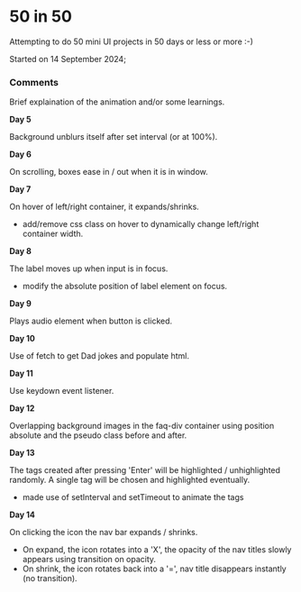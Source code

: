 # 50 in 50

Attempting to do 50 mini UI projects in 50 days or less or more :-)

Started on 14 September 2024;


### Comments
Brief explaination of the animation and/or some learnings.

**Day 5**

Background unblurs itself after set interval (or at 100%).

**Day 6**

On scrolling, boxes ease in / out when it is in window.

**Day 7**

On hover of left/right container, it expands/shrinks.
- add/remove css class on hover to dynamically change left/right container width.

**Day 8**

The label moves up when input is in focus.
- modify the absolute position of label element on focus.

**Day 9**

Plays audio element when button is clicked.

**Day 10**

Use of fetch to get Dad jokes and populate html.

**Day 11**

Use keydown event listener.

**Day 12**

Overlapping background images in the faq-div container using position absolute and the pseudo class before and after.

**Day 13**

The tags created after pressing 'Enter' will be highlighted / unhighlighted randomly. A single tag will be chosen and highlighted eventually.
- made use of setInterval and setTimeout to animate the tags

**Day 14**

On clicking the icon the nav bar expands / shrinks.
- On expand, the icon rotates into a 'X', the opacity of the nav titles slowly appears using transition on opacity.
- On shrink, the icon rotates back into a '=', nav title disappears instantly (no transition).